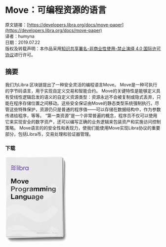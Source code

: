 # Move：可编程资源的语言

原文链接：[https://developers.libra.org/docs/move-paper](https://developers.libra.org/docs/move-paper)<br />译者：humyna<br />日期：2019.07.22<br />版权及转载声明：本作品采用[知识共享署名-非商业性使用-禁止演绎 4.0 国际许可协议](https://creativecommons.org/licenses/by-nc-nd/4.0/)进行许可。

<a name="uSqzG"></a>
## 摘要
我们为Libra 区块链提出了一种安全灵活的编程语言Move。 Move是一种可执行的字节码语言，用于实现自定义交易和智能合约。 Move的关键特性是能够定义具有受线性逻辑启发的语义的自定义资源类型：资源永远不会被复制或隐式丢弃，只能在程序存储位置之间移动。这些安全保证由Move的静态类型系统强制执行。尽管这些特殊保护，资源仍只是普通的程序值——可以存储在数据结构中，作为参数传递给程序，等等。 “第一类资源”是一个非常普遍的概念，程序员不仅可以使用它来实现安全的数字资产，还可以编写正确的业务逻辑来包装资产和实施访问控制策略。 Move语言的的安全性和表现力，使我们能使用Move实现Libra协议的重要部分，包括Libra币，交易处理和验证器管理。

<a name="6jUCX"></a>
### 下载
[![](./pics/1-4-2-1-move-programming-language.png)](https://developers.libra.org/docs/assets/papers/libra-move-a-language-with-programmable-resources.pdf)
